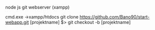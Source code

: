 node js
git
webserver (xampp)

cmd.exe ->xampp/htdocs
git clone https://github.com/Bano90/start-webapp.git [projektname] $> git checkout -b [projektname]
